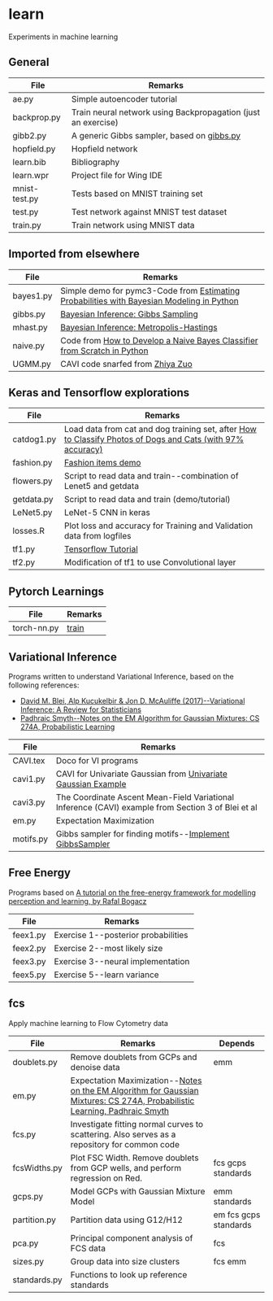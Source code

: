 # learn
Experiments in machine learning

## General

 File  | Remarks
---------------|--------------------------------------------
ae.py|Simple autoencoder tutorial
backprop.py | Train neural network using Backpropagation (just an exercise)
gibb2.py| A generic Gibbs sampler, based on [gibbs.py](http://www2.bcs.rochester.edu/sites/jacobslab/cheat_sheets.html)
hopfield.py | Hopfield network
learn.bib|Bibliography
learn.wpr | Project file for Wing IDE
mnist-test.py | Tests based on MNIST training set
test.py  | Test network against MNIST test dataset
train.py      | Train network using MNIST data

## Imported from elsewhere

 File  | Remarks
-------------------------|------------------------------------------------------------------------------------
 bayes1.py |Simple  demo for pymc3-Code from [Estimating Probabilities with Bayesian Modeling in Python](https://towardsdatascience.com/estimating-probabilities-with-bayesian-modeling-in-python-7144be007815)
 gibbs.py |  [Bayesian Inference: Gibbs Sampling](http://www2.bcs.rochester.edu/sites/jacobslab/cheat_sheets.html)
 mhast.py | [Bayesian Inference: Metropolis-Hastings](http://www2.bcs.rochester.edu/sites/jacobslab/cheat_sheets.html)
 naive.py | Code from [How to Develop a Naive Bayes Classifier from Scratch in Python](https://machinelearningmastery.com/classification-as-conditional-probability-and-the-naive-bayes-algorithm/)
 UGMM.py|CAVI code snarfed from [Zhiya Zuo](https://zhiyzuo.github.io/VI)


## Keras and Tensorflow explorations

 File  | Remarks |
---------------|--------------------------------------------
catdog1.py|Load data from cat and dog training set, after [How to Classify Photos of Dogs and Cats (with 97% accuracy)](https://machinelearningmastery.com/how-to-develop-a-convolutional-neural-network-to-classify-photos-of-dogs-and-cats/)
fashion.py| [Fashion items demo](https://www.tensorflow.org/tutorials/keras/classification)
flowers.py|Script to read data and train--combination of Lenet5 and getdata
getdata.py|Script to read data and train (demo/tutorial)
LeNet5.py|LeNet-5 CNN in keras
losses.R|Plot loss and accuracy for Training and Validation data from logfiles
tf1.py|[Tensorflow Tutorial](https://www.tensorflow.org/tutorials/quickstart/beginner)
tf2.py|Modification of tf1 to use Convolutional layer


## Pytorch Learnings

 File  | Remarks |
---------------|--------------------------------------------
torch-nn.py|[train](https://pytorch.org/tutorials/beginner/blitz/cifar10_tutorial.html#sphx-glr-beginner-blitz-cifar10-tutorial-py)

## Variational Inference

Programs written to understand Variational Inference, based on the following references:
 * [David M. Blei, Alp Kucukelbir & Jon D. McAuliffe (2017)--Variational Inference: A Review for Statisticians](http://www.cs.columbia.edu/~blei/fogm/2018F/materials/BleiKucukelbirMcAuliffe2017.pdf)
 * [Padhraic Smyth--Notes on the EM Algorithm for Gaussian Mixtures: CS 274A, Probabilistic Learning](https://www.ics.uci.edu/~smyth/courses/cs274/notes/EMnotes.pdf)

 File  | Remarks |
---------------|-------------------------------------------------------------------------------------------
CAVI.tex|Doco for VI programs
cavi1.py|CAVI for Univariate Gaussian from [Univariate Gaussian Example](https://suzyahyah.github.io/bayesian%20inference/machine%20learning/variational%20inference/2019/03/20/CAVI.html)
cavi3.py|The Coordinate Ascent Mean-Field Variational Inference (CAVI) example from Section 3 of Blei et al
em.py|Expectation Maximization
motifs.py|Gibbs sampler for finding motifs--[Implement GibbsSampler](http://rosalind.info/problems/ba2g/)


## Free Energy

Programs based on [A tutorial on the free-energy framework for modelling perception
and learning, by Rafal Bogacz](https://www.sciencedirect.com/science/article/pii/S0022249615000759)

 File  | Remarks |
---------------|-------------------------------------------------------------------------------------------
feex1.py| Exercise 1--posterior probabilities
feex2.py| Exercise 2--most likely size
feex3.py| Exercise 3--neural implementation
feex5.py| Exercise 5--learn variance


## fcs
Apply machine learning to Flow Cytometry data

 File  | Remarks |Depends|
---------------|--------------------------------------------|----------
doublets.py |Remove doublets from GCPs and denoise data|emm
em.py|Expectation Maximization--[Notes on the EM Algorithm for Gaussian Mixtures: CS 274A, Probabilistic Learning, Padhraic Smyth ](https://www.ics.uci.edu/~smyth/courses/cs274/notes/EMnotes.pdf)
fcs.py|Investigate fitting normal curves to scattering. Also serves as a repository for common code
fcsWidths.py|Plot FSC Width. Remove doublets from GCP wells, and perform regression on Red.|fcs gcps standards
gcps.py|Model GCPs with Gaussian Mixture Model |emm standards
partition.py|Partition data using G12/H12|em fcs gcps standards
pca.py|Principal component analysis of FCS data|fcs
sizes.py|Group data into size clusters|fcs emm
standards.py| Functions to look up reference standards |
